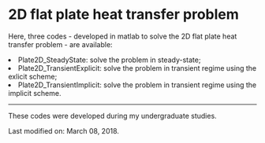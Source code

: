 # 2D flat plate heat transfer problem

Here, three codes - developed in matlab to solve the 2D flat plate heat transfer problem - are available:

<li> Plate2D_SteadyState: solve the problem in steady-state;</li>
<li> Plate2D_TransientExplicit: solve the problem in transient regime using the exlicit scheme;</li>
<li> Plate2D_TransientImplicit: solve the problem in transient regime using the implicit scheme.</li>

<hr>

<p>These codes were developed during my undergraduate studies.</p>
<p>Last modified on: March 08, 2018.</p>
